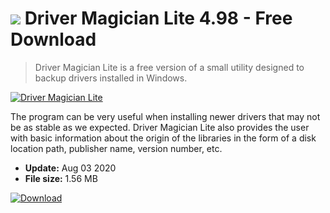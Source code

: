 # ![](https://cdn.softexe.net/static/icon/win.gif) Driver Magician Lite 4.98 - Free Download

> Driver Magician Lite is a free version of a small utility designed to backup drivers installed in Windows.

[![Driver Magician Lite](https://gallery.dpcdn.pl/imgc/Tools/2500/g_-_420x350_1.5_-_x20110404162508_00.jpg)](https://softexe.net/win/disks-files/hdd-utilities/driver-magician-lite:hefR.html)

The program can be very useful when installing newer drivers that may not be as stable as we expected. Driver Magician Lite also provides the user with basic information about the origin of the libraries in the form of a disk location path, publisher name, version number, etc.


- **Update:** Aug 03 2020
- **File size:** 1.56 MB

[![Download](https://cdn.softexe.net/static/img/download.png)](https://softexe.net/win/disks-files/hdd-utilities/driver-magician-lite:hefR.html)

